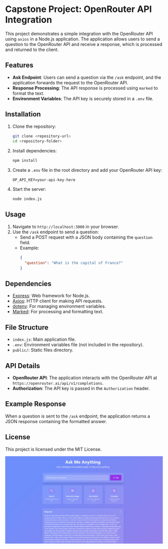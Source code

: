 # Capstone Project: OpenRouter API Integration

This project demonstrates a simple integration with the OpenRouter API using `axios` in a Node.js application. The application allows users to send a question to the OpenRouter API and receive a response, which is processed and returned to the client.

## Features

- **Ask Endpoint**: Users can send a question via the `/ask` endpoint, and the application forwards the request to the OpenRouter API.
- **Response Processing**: The API response is processed using `marked` to format the text.
- **Environment Variables**: The API key is securely stored in a `.env` file.

## Installation

1. Clone the repository:

   ```sh
   git clone <repository-url>
   cd <repository-folder>
   ```

2. Install dependencies:

   ```sh
   npm install
   ```

3. Create a `.env` file in the root directory and add your OpenRouter API key:

   ```env
   OP_API_KEY=your-api-key-here
   ```

4. Start the server:
   ```sh
   node index.js
   ```

## Usage

1. Navigate to `http://localhost:3000` in your browser.
2. Use the `/ask` endpoint to send a question:
   - Send a POST request with a JSON body containing the `question` field.
   - Example:
     ```json
     {
       "question": "What is the capital of France?"
     }
     ```

## Dependencies

- [Express](https://www.npmjs.com/package/express): Web framework for Node.js.
- [Axios](https://www.npmjs.com/package/axios): HTTP client for making API requests.
- [dotenv](https://www.npmjs.com/package/dotenv): For managing environment variables.
- [Marked](https://www.npmjs.com/package/marked): For processing and formatting text.

## File Structure

- `index.js`: Main application file.
- `.env`: Environment variables file (not included in the repository).
- `public/`: Static files directory.

## API Details

- **OpenRouter API**: The application interacts with the OpenRouter API at `https://openrouter.ai/api/v1/completions`.
- **Authorization**: The API key is passed in the `Authorization` header.

## Example Response

When a question is sent to the `/ask` endpoint, the application returns a JSON response containing the formatted answer.

## License

This project is licensed under the MIT License.

![Home Page](./images/image.png)
